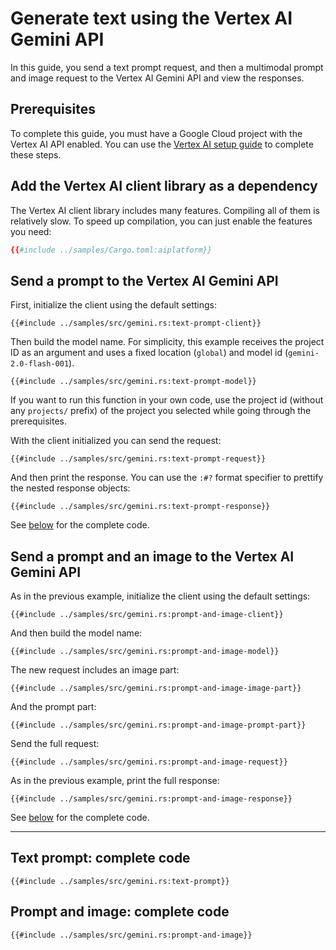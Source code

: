 <!-- 
Copyright 2025 Google LLC

Licensed under the Apache License, Version 2.0 (the "License");
you may not use this file except in compliance with the License.
You may obtain a copy of the License at

    https://www.apache.org/licenses/LICENSE-2.0

Unless required by applicable law or agreed to in writing, software
distributed under the License is distributed on an "AS IS" BASIS,
WITHOUT WARRANTIES OR CONDITIONS OF ANY KIND, either express or implied.
See the License for the specific language governing permissions and
limitations under the License.
-->

# Generate text using the Vertex AI Gemini API

In this guide, you send a text prompt request, and then a multimodal prompt and
image request to the Vertex AI Gemini API and view the responses.

## Prerequisites

To complete this guide, you must have a Google Cloud project with the Vertex AI
API enabled. You can use the [Vertex AI setup guide] to complete these steps.

## Add the Vertex AI client library as a dependency

The Vertex AI client library includes many features. Compiling all of them is
relatively slow. To speed up compilation, you can just enable the features you
need:

```toml
{{#include ../samples/Cargo.toml:aiplatform}}
```

## Send a prompt to the Vertex AI Gemini API

First, initialize the client using the default settings:

```rust,ignore,noplayground
{{#include ../samples/src/gemini.rs:text-prompt-client}}
```

Then build the model name. For simplicity, this example receives the project ID
as an argument and uses a fixed location (`global`) and model id
(`gemini-2.0-flash-001`).

```rust,ignore,noplayground
{{#include ../samples/src/gemini.rs:text-prompt-model}}
```

If you want to run this function in your own code, use the project id (without
any `projects/` prefix) of the project you selected while going through the
prerequisites.

With the client initialized you can send the request:

```rust,ignore,noplayground
{{#include ../samples/src/gemini.rs:text-prompt-request}}
```

And then print the response. You can use the `:#?` format specifier to prettify
the nested response objects:

```rust,ignore,noplayground
{{#include ../samples/src/gemini.rs:text-prompt-response}}
```

See [below](#text-prompt-complete-code) for the complete code.

## Send a prompt and an image to the Vertex AI Gemini API

As in the previous example, initialize the client using the default settings:

```rust,ignore,noplayground
{{#include ../samples/src/gemini.rs:prompt-and-image-client}}
```

And then build the model name:

```rust,ignore,noplayground
{{#include ../samples/src/gemini.rs:prompt-and-image-model}}
```

The new request includes an image part:

```rust,ignore,noplayground
{{#include ../samples/src/gemini.rs:prompt-and-image-image-part}}
```

And the prompt part:

```rust,ignore,noplayground
{{#include ../samples/src/gemini.rs:prompt-and-image-prompt-part}}
```

Send the full request:

```rust,ignore,noplayground
{{#include ../samples/src/gemini.rs:prompt-and-image-request}}
```

As in the previous example, print the full response:

```rust,ignore,noplayground
{{#include ../samples/src/gemini.rs:prompt-and-image-response}}
```

See [below](#prompt-and-image-complete-code) for the complete code.

______________________________________________________________________

## Text prompt: complete code

```rust,ignore,noplayground
{{#include ../samples/src/gemini.rs:text-prompt}}
```

## Prompt and image: complete code

```rust,ignore,noplayground
{{#include ../samples/src/gemini.rs:prompt-and-image}}
```

[vertex ai setup guide]: https://cloud.google.com/vertex-ai/docs/start/cloud-environment
